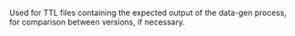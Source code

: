 Used for TTL files containing the expected output of the data-gen process, for comparison between versions, if necessary.
